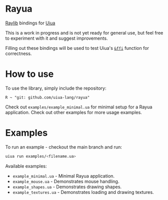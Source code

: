 # Rayua

[Raylib](https://raylib.com) bindings for [Uiua](https://uiua.org)

This is a work in progress and is not yet ready for general use, but feel free to experiment with it and suggest improvements.

Filling out these bindings will be used to test Uiua's [`&ffi`](https://uiua.org/docs/&ffi) function for correctness.

# How to use

To use the library, simply include the repository:
```uiua
R ~ "git: github.com/uiua-lang/rayua"
```

Check out `examples/example_minimal.ua` for minimal setup for a Rayua application. Check out other examples for more usage examples.

# Examples

To run an example - checkout the main branch and run:
```bash
uiua run examples/<filename.ua>
```

Available examples:
- `example_minimal.ua` - Minimal Rayua application.
- `example_mouse.ua` - Demonstrates mouse handling.
- `example_shapes.ua` - Demonstrates drawing shapes.
- `example_textures.ua` - Demonstrates loading and drawing textures.

